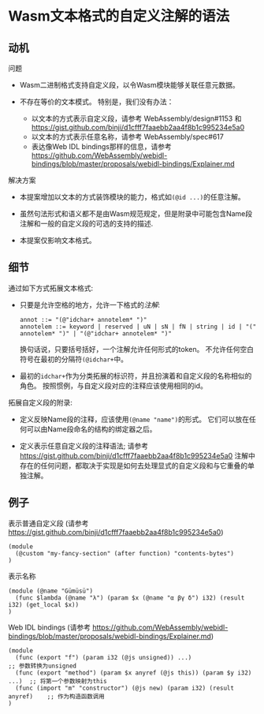 # Wasm文本格式的自定义注解的语法

## 动机

问题

* Wasm二进制格式支持自定义段，以令Wasm模块能够关联任意元数据。

* 不存在等价的文本模式。 特别是，我们没有办法：
  - 以文本的方式表示自定义段，请参考 WebAssembly/design#1153 和 https://gist.github.com/binji/d1cfff7faaebb2aa4f8b1c995234e5a0
  - 以文本的方式表示任意名称，请参考 WebAssembly/spec#617
  - 表达像Web IDL bindings那样的信息，请参考 https://github.com/WebAssembly/webidl-bindings/blob/master/proposals/webidl-bindings/Explainer.md

解决方案

* 本提案增加以文本的方式装饰模块的能力，格式如`(@id ...)`的任意注解。

* 虽然句法形式和语义都不是由Wasm规范规定，但是附录中可能包含Name段注解和一般的自定义段的可选的支持的描述.

* 本提案仅影响文本格式。


## 细节

通过如下方式拓展文本格式:

* 只要是允许空格的地方，允许一下格式的*注解*:
  ```
  annot ::= "(@"idchar+ annotelem* ")"
  annotelem ::= keyword | reserved | uN | sN | fN | string | id | "(" annotelem* ")" | "(@"idchar+ annotelem* ")"
  ```
  换句话说，只要括号括好，一个注解允许任何形式的token。
  不允许任何空白符号在最初的分隔符`(@idchar+`中。

* 最初的`idchar+`作为分类拓展的标识符，并且扮演着和自定义段的名称相似的角色。
  按照惯例，与自定义段对应的注释应该使用相同的id。

拓展自定义段的附录:

* 定义反映Name段的注释，应该使用`(@name "name")`的形式。
  它们可以放在任何可以由Name段命名的结构的绑定器之后。

* 定义表示任意自定义段的注释语法; 请参考 https://gist.github.com/binji/d1cfff7faaebb2aa4f8b1c995234e5a0
  注解中存在的任何问题，都取决于实现是如何去处理显式的自定义段和与它重叠的单独注解。


## 例子

表示普通自定义段 (请参考 https://gist.github.com/binji/d1cfff7faaebb2aa4f8b1c995234e5a0)
```wasm
(module
  (@custom "my-fancy-section" (after function) "contents-bytes")
)
```

表示名称
```wasm
(module (@name "Gümüsü")
  (func $lambda (@name "λ") (param $x (@name "α βγ δ") i32) (result i32) (get_local $x))
)
```

Web IDL bindings (请参考 https://github.com/WebAssembly/webidl-bindings/blob/master/proposals/webidl-bindings/Explainer.md)
```wasm
(module
  (func (export "f") (param i32 (@js unsigned)) ...)                        ;; 参数转换为unsigned
  (func (export "method") (param $x anyref (@js this)) (param $y i32) ...)  ;; 将第一个参数映射为this
  (func (import "m" "constructor") (@js new) (param i32) (result anyref)    ;; 作为构造函数调用
)
```
